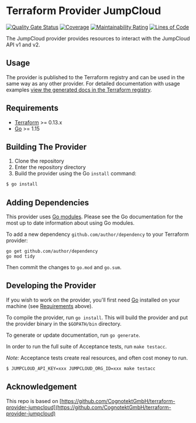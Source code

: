 # Terraform Provider JumpCloud

[![Quality Gate Status](https://sonarcloud.io/api/project_badges/measure?project=sagewave_terraform-provider-jumpcloud&metric=alert_status)](https://sonarcloud.io/dashboard?id=sagewave_terraform-provider-jumpcloud)
[![Coverage](https://sonarcloud.io/api/project_badges/measure?project=sagewave_terraform-provider-jumpcloud&metric=coverage)](https://sonarcloud.io/dashboard?id=sagewave_terraform-provider-jumpcloud)
[![Maintainability Rating](https://sonarcloud.io/api/project_badges/measure?project=sagewave_terraform-provider-jumpcloud&metric=sqale_rating)](https://sonarcloud.io/dashboard?id=sagewave_terraform-provider-jumpcloud)
[![Lines of Code](https://sonarcloud.io/api/project_badges/measure?project=sagewave_terraform-provider-jumpcloud&metric=ncloc)](https://sonarcloud.io/dashboard?id=sagewave_terraform-provider-jumpcloud)

The JumpCloud provider provides resources to interact with the JumpCloud API v1 and v2. 

## Usage

The provider is published to the Terraform registry and can be used in the same way as any other provider. For detailed documentation with usage examples [view the generated docs in the Terraform registry](https://registry.terraform.io/providers/sagewave/jumpcloud/latest/docs).

## Requirements

-	[Terraform](https://www.terraform.io/downloads.html) >= 0.13.x
-	[Go](https://golang.org/doc/install) >= 1.15

## Building The Provider

1. Clone the repository
1. Enter the repository directory
1. Build the provider using the Go `install` command: 
```sh
$ go install
```

## Adding Dependencies   

This provider uses [Go modules](https://github.com/golang/go/wiki/Modules).
Please see the Go documentation for the most up to date information about using Go modules.

To add a new dependency `github.com/author/dependency` to your Terraform provider:

```
go get github.com/author/dependency
go mod tidy
```

Then commit the changes to `go.mod` and `go.sum`.

## Developing the Provider

If you wish to work on the provider, you'll first need [Go](http://www.golang.org) installed on your machine (see [Requirements](#requirements) above).

To compile the provider, run `go install`. This will build the provider and put the provider binary in the `$GOPATH/bin` directory.

To generate or update documentation, run `go generate`.

In order to run the full suite of Acceptance tests, run `make testacc`.

*Note:* Acceptance tests create real resources, and often cost money to run.

```sh
$ JUMPCLOUD_API_KEY=xxx JUMPCLOUD_ORG_ID=xxx make testacc
```
## Acknowledgement

This repo is based on [https://github.com/CognotektGmbH/terraform-provider-jumpcloud](https://github.com/CognotektGmbH/terraform-provider-jumpcloud)